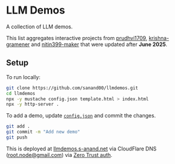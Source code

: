 # LLM Demos

A collection of LLM demos.

This list aggregates interactive projects from [prudhvi1709](https://github.com/prudhvi1709),
[krishna-gramener](https://github.com/krishna-gramener) and
[nitin399-maker](https://github.com/nitin399-maker) that were updated after **June 2025**.

## Setup

To run locally:

```bash
git clone https://github.com/sanand00/llmdemos.git
cd llmdemos
npx -y mustache config.json template.html > index.html
npx -y http-server .
```

To add a demo, update [`config.json`](config.json) and commit the changes.

```bash
git add .
git commit -m "Add new demo"
git push
```

This is deployed at [llmdemos.s-anand.net](https://llmdemos.s-anand.net/) via CloudFlare DNS (root.node@gmail.com) via [Zero Trust auth](https://one.dash.cloudflare.com/2c483e1dd66869c9554c6949a2d17d96/access/apps/self-hosted/23c76465-2ba4-4a39-b742-37bead262a28/edit).
